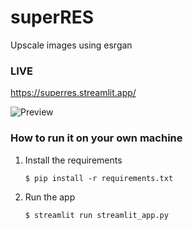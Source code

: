 # superRES
Upscale images using esrgan

### LIVE
https://superres.streamlit.app/

![Preview](Preview.png)

### How to run it on your own machine

1. Install the requirements

   ```
   $ pip install -r requirements.txt
   ```

2. Run the app

   ```
   $ streamlit run streamlit_app.py
   ```
